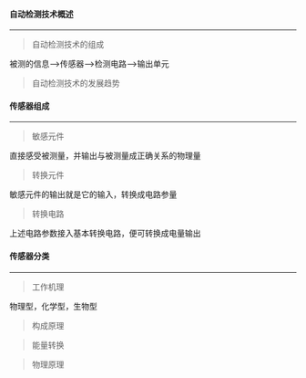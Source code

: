 #### 自动检测技术概述

---

> 自动检测技术的组成

被测的信息-->传感器-->检测电路-->输出单元

> 自动检测技术的发展趋势



#### 传感器组成

---

> 敏感元件

直接感受被测量，并输出与被测量成正确关系的物理量

> 转换元件

敏感元件的输出就是它的输入，转换成电路参量

> 转换电路

上述电路参数接入基本转换电路，便可转换成电量输出



#### 传感器分类

---

> 工作机理

物理型，化学型，生物型

>构成原理



> 能量转换



>物理原理

